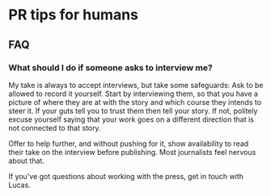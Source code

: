 # PR tips for humans

## FAQ

### What should I do if someone asks to interview me?

My take is always to accept interviews, but take some safeguards: Ask to be allowed to record it yourself. Start by interviewing them, so that you have a picture of where they are at with the story and which course they intends to steer it. If your guts tell you to trust them then tell your story. If not, politely excuse yourself saying that your work goes on a different direction that is not connected to that story.

Offer to help further, and without pushing for it, show availability to read their take on the interview before publishing. Most journalists feel nervous about that.

If you've got questions about working with the press, get in touch with Lucas.
